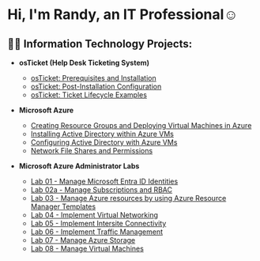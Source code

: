 <h1>Hi, I'm Randy, an IT Professional</a>☺</h1>

<h2>👨‍💻 Information Technology Projects:</h2>

- <b>osTicket (Help Desk Ticketing System)</b>
  - [osTicket: Prerequisites and Installation](https://github.com/AaronHaist/osticket-prereqs)
  - [osTicket: Post-Installation Configuration](https://github.com/AaronHaist/osticket-post-install)
  - [osTicket: Ticket Lifecycle Examples](https://github.com/AaronHaist/Ticket-Lifecycle)
- <b>Microsoft Azure</b>
  - [Creating Resource Groups and Deploying Virtual Machines in Azure](https://github.com/AaronHaist/Rescource-Groups-and-VMs)
  - [Installing Active Directory within Azure VMs](https://github.com/AaronHaist/Active-Directory-Install)
  - [Configuring Active Directory with Azure VMs](https://github.com/AaronHaist/Configuring-Active-Directory)
  - [Network File Shares and Permissions](https://github.com/AaronHaist/Network-File-Shares-And-Perms/tree/main)


- <b>Microsoft Azure Administrator Labs</b>
  - [Lab 01 - Manage Microsoft Entra ID Identities](https://github.com/randyta/Lab-01---Manage-Microsoft-Entra-ID-Identities?tab=readme-ov-file)
  - [Lab 02a - Manage Subscriptions and RBAC](https://github.com/randyta/LAB_02a_Manage_Subscriptions_and_RBAC_Entra)
  - [Lab 03 - Manage Azure resources by using Azure Resource Manager Templates](https://github.com/randyta/LAB_03b-Manage_Azure_Resources_by_Using_ARM_Templates)
  - [Lab 04 - Implement Virtual Networking](https://github.com/randyta/LAB_04-Implement_Virtual_Networking)
  - [Lab 05 - Implement Intersite Connectivity](https://github.com/randyta/LAB_05-Implement_Intersite_Connectivity)
  - [Lab 06 - Implement Traffic Management](https://github.com/randyta/LAB_06-Implement_Network_Traffic_Management)
  - [Lab 07 - Manage Azure Storage](https://github.com/randyta/LAB_07-Manage_Azure_Storage)
  - [Lab 08 - Manage Virtual Machines](https://github.com/randyta/LAB_08-Manage_Virtual_Machines)    
